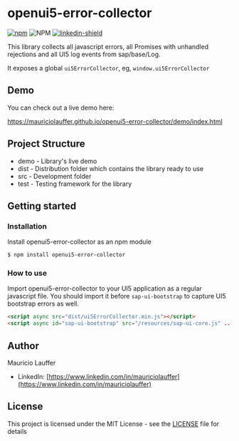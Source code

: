 # openui5-error-collector

[![npm](https://img.shields.io/npm/v/openui5-error-collector)](https://www.npmjs.com/package/openui5-error-collector)
![NPM](https://img.shields.io/npm/l/openui5-error-collector)
[![linkedin-shield](https://img.shields.io/badge/LinkedIn-black?style=flat-square&logo=linkedin&colorB=555)](https://www.linkedin.com/in/mauriciolauffer)

This library collects all javascript errors, all Promises with unhandled rejections and all UI5 log events from sap/base/Log.

It exposes a global `ui5ErrorCollector`, eg, `window.ui5ErrorCollector`

## Demo

You can check out a live demo here:

<https://mauriciolauffer.github.io/openui5-error-collector/demo/index.html>

## Project Structure

* demo - Library's live demo
* dist - Distribution folder which contains the library ready to use
* src  - Development folder
* test - Testing framework for the library

## Getting started

### Installation

Install openui5-error-collector as an npm module

```sh
$ npm install openui5-error-collector
```

### How to use

Import openui5-error-collector to your UI5 application as a regular javascript file. You should import it before `sap-ui-bootstrap` to  capture UI5 bootstrap errors as well.

```html
<script async src="dist/ui5ErrorCollector.min.js"></script>
<script async id="sap-ui-bootstrap" src="/resources/sap-ui-core.js" ... ></script>
```

## Author

Mauricio Lauffer

* LinkedIn: [https://www.linkedin.com/in/mauriciolauffer](https://www.linkedin.com/in/mauriciolauffer)

## License

This project is licensed under the MIT License - see the [LICENSE](LICENSE) file for details

